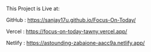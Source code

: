 This Project is Live at:

GitHub : https://sanjay17u.github.io/Focus-On-Today/

Vercel : https://focus-on-today-tawny.vercel.app/

Netlify : https://astounding-zabaione-aacc9a.netlify.app/
